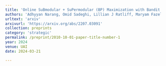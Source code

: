 ```yaml
---
title: 'Online SuBmodular + SuPermodular (BP) Maximization with Bandit Feedback'
authors: 'Adhyyan Narang, Omid Sadeghi, Lillian J Ratliff, Maryam Fazel, Jeff Bilmes'
urltext: 'arxiv'
arxivurl: 'https://arxiv.org/abs/2207.03091'
collection: preprints
category: 'strategic'
permalink: /preprint/2010-10-01-paper-title-number-1
year: 2024
venue: UAI
date: 2024-03-21

---
```


